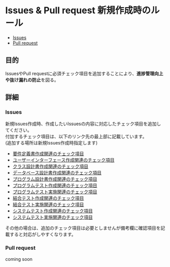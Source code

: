 # Issues & Pull request 新規作成時のルール
- [Issues](#issues)
- [Pull request](#pull-request)

## 目的
IssuesやPull requestに必須チェック項目を追加することにより、**進捗管理向上や抜け漏れの防止**を図る。

## 詳細
### Issues
新規Issues作成時、作成したいIssuesの内容に対応したチェック項目を追加してください。<br>
付加するチェック項目は、以下のリンク先の最上部に記載しています。<br>
(追加する場所は新規Issues作成時指定します)
- [要件定義書作成関連のチェック項目](../../wiki/Check-list-during-RD-creation)
- [ユーザーインターフェース作成関連のチェック項目](../../wiki/Check-list-during-UI-creation)
- [クラス設計書作成関連のチェック項目](../../wiki/Check-list-during-SS-creation)
- [データベース設計書作成関連のチェック項目](../../wiki/Check-list-during-DB-creation)
- [プログラム設計書作成関連のチェック項目](../../wiki/Check-list-during-PS-creation)
- [プログラムテスト作成関連のチェック項目](../../wiki/Check-list-during-PT-creation)
- [プログラムテスト実施関連のチェック項目](../../wiki/Check-list-during-PT-Implementation)
- [結合テスト作成関連のチェック項目](../../wiki/Check-list-during-IT-creation)
- [結合テスト実施関連のチェック項目](../../wiki/Check-list-during-IT-Implementation)
- [システムテスト作成関連のチェック項目](../../wiki/Check-list-during-ST-creation)
- [システムテスト実施関連のチェック項目](../../wiki/Check-list-during-ST-Implementation)

その他の場合は、追加のチェック項目は必要としませんが備考欄に確認項目を記載すると対応がしやすくなります。

### Pull request
coming soon


